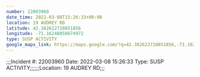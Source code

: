 ```yaml
---
number: 22003960
date_time: 2022-03-08T15:26:33+00:00
location: 19 AUDREY RD
latitude: 42.382622720851856
longitude: -71.16248058674972
type: SUSP ACTIVITY
google_maps_link: https://maps.google.com/?q=42.382622720851856,-71.16248058674972
---
```


;;;Incident #: 22003960  Date: 2022-03-08 15:26:33   Type: SUSP ACTIVITY;;;;;;Location: 19 AUDREY RD;;;
